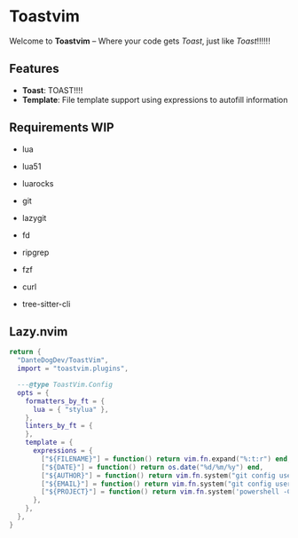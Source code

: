 # Toastvim

Welcome to **Toastvim** – Where your code gets *Toast*, just like *Toast*!!!!!!

## Features

- **Toast**: TOAST!!!!
- **Template**: File template support using expressions to autofill information

## Requirements WIP

- lua
- lua51
- luarocks

- git
- lazygit

- fd
- ripgrep
- fzf

- curl
- tree-sitter-cli

## Lazy.nvim

```lua
return {
  "DanteDogDev/ToastVim",
  import = "toastvim.plugins",

  ---@type ToastVim.Config
  opts = {
    formatters_by_ft = {
      lua = { "stylua" },
    },
    linters_by_ft = {
    },
    template = {
      expressions = {
        ["${FILENAME}"] = function() return vim.fn.expand("%:t:r") end,
        ["${DATE}"] = function() return os.date("%d/%m/%y") end,
        ["${AUTHOR}"] = function() return vim.fn.system("git config user.name"):gsub("\n", "") end,
        ["${EMAIL}"] = function() return vim.fn.system("git config user.email"):gsub("\n", "") end,
        ["${PROJECT}"] = function() return vim.fn.system('powershell -Command "Split-Path -Leaf (Get-Location)"'):gsub("\n", "") end,
      },
    },
  },
}
```

